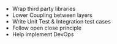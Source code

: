 * Wrap third party libraries
* Lower Coupling between layers
* Write Unit Test & Integration test cases
* Follow open close principle
* Help implement DevOps

